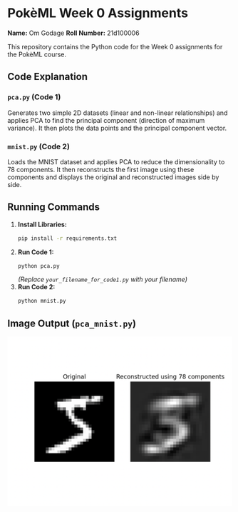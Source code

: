 # PokèML Week 0 Assignments

**Name:** Om Godage
**Roll Number:** 21d100006

This repository contains the Python code for the Week 0 assignments for the PokèML course.

## Code Explanation

### `pca.py` (Code 1)

Generates two simple 2D datasets (linear and non-linear relationships) and applies PCA to find the principal component (direction of maximum variance). It then plots the data points and the principal component vector.

### `mnist.py` (Code 2)

Loads the MNIST dataset and applies PCA to reduce the dimensionality to 78 components. It then reconstructs the first image using these components and displays the original and reconstructed images side by side.

## Running Commands

1.  **Install Libraries:**
    ```bash
    pip install -r requirements.txt
    ```
2.  **Run Code 1:**
    ```bash
    python pca.py
    ```
    *(Replace `your_filename_for_code1.py` with your filename)*
3.  **Run Code 2:**
    ```bash
    python mnist.py
    ```

## Image Output (`pca_mnist.py`)
![PCA Reconstruction on MNIST](images/pca.png)